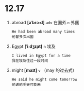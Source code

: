# 12.17

1. abroad **[əˈbrɔːd]** `adv` 在国外 `n` 外国

   ```
   He had been abroad many times
   他曾多次出国
   ```

2. Egypt **[ˈiːdʒɪpt]** `n` 埃及

   ```
   I lived in Egypt for a time
   我在埃及住过一段时间
   ```

3. might **[maɪt]** `v` （may 的过去式）

   ```
   He said he might come tomorrow
   他说他明天可能来
   ```
